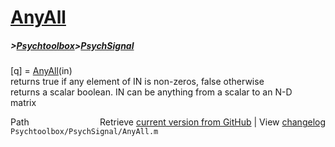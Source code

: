 # [AnyAll](AnyAll)
##### >[Psychtoolbox](Psychtoolbox)>[PsychSignal](PsychSignal)

[q] = [AnyAll](AnyAll)(in)  
returns true if any element of IN is non-zeros, false otherwise  
returns a scalar boolean. IN can be anything from a scalar to an N-D  
matrix  




<div class="code_header" style="text-align:right;">
  <span style="float:left;">Path&nbsp;&nbsp;</span> <span class="counter">Retrieve <a href=
  "https://raw.github.com/Psychtoolbox-3/Psychtoolbox-3/beta/Psychtoolbox/PsychSignal/AnyAll.m">current version from GitHub</a> | View <a href=
  "https://github.com/Psychtoolbox-3/Psychtoolbox-3/commits/beta/Psychtoolbox/PsychSignal/AnyAll.m">changelog</a></span>
</div>
<div class="code">
  <code>Psychtoolbox/PsychSignal/AnyAll.m</code>
</div>


